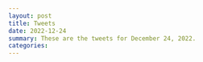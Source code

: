```yaml
---
layout: post
title: Tweets
date: 2022-12-24
summary: These are the tweets for December 24, 2022.
categories:
---
```


